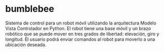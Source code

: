 # bumblebee
Sistema de control para un robot móvil utilizando la arquitectura Modelo Vista Controlador en Python. El robot tiene una base móvil y un brazo robótico que se puede mover en tres grados de libertad: elevación, giro y longitud. El usuario podrá enviar comandos al robot para moverlo a una ubicación deseada.

